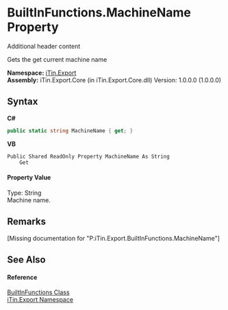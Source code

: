 # BuiltInFunctions.MachineName Property 
Additional header content 

Gets the get current machine name

**Namespace:**&nbsp;<a href="N_iTin_Export">iTin.Export</a><br />**Assembly:**&nbsp;iTin.Export.Core (in iTin.Export.Core.dll) Version: 1.0.0.0 (1.0.0.0)

## Syntax

**C#**<br />
``` C#
public static string MachineName { get; }
```

**VB**<br />
``` VB
Public Shared ReadOnly Property MachineName As String
	Get
```


#### Property Value
Type: String<br />Machine name.

## Remarks
\[Missing <remarks> documentation for "P:iTin.Export.BuiltInFunctions.MachineName"\]

## See Also


#### Reference
<a href="T_iTin_Export_BuiltInFunctions">BuiltInFunctions Class</a><br /><a href="N_iTin_Export">iTin.Export Namespace</a><br />
